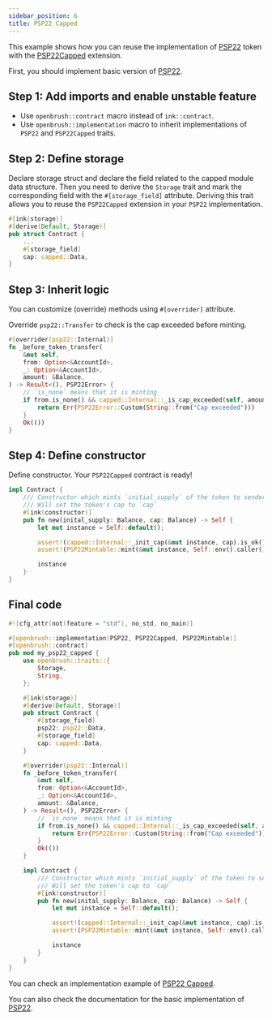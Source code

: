 ```yaml
---
sidebar_position: 6
title: PSP22 Capped
---
```


This example shows how you can reuse the implementation of [PSP22](https://github.com/Brushfam/openbrush-contracts/tree/main/contracts/src/token/psp22) token with the [PSP22Capped](https://github.com/Brushfam/openbrush-contracts/tree/main/contracts/src/token/psp22/extensions/capped.rs) extension.

First, you should implement basic version of [PSP22](/smart-contracts/PSP22).

## Step 1: Add imports and enable unstable feature

- Use `openbrush::contract` macro instead of `ink::contract`.
- Use `openbrush::implementation` macro to inherit implementations of `PSP22` and `PSP22Capped` traits.

## Step 2: Define storage

Declare storage struct and declare the field related to the capped module data structure.
Then you need to derive the `Storage` trait and mark the corresponding field with
the `#[storage_field]` attribute. Deriving this trait allows you to reuse the
`PSP22Capped` extension in your `PSP22` implementation.

```rust
#[ink(storage)]
#[derive(Default, Storage)]
pub struct Contract {
    ...
    #[storage_field]
    cap: capped::Data,
}
```

## Step 3: Inherit logic

You can customize (override) methods using `#[overrider]` attribute.

Override `psp22::Transfer` to check is the cap exceeded before minting.

```rust 
#[overrider(psp22::Internal)]
fn _before_token_transfer(
    &mut self,
    from: Option<&AccountId>,
    _: Option<&AccountId>,
    amount: &Balance,
) -> Result<(), PSP22Error> {
    // `is_none` means that it is minting
    if from.is_none() && capped::Internal::_is_cap_exceeded(self, amount) {
        return Err(PSP22Error::Custom(String::from("Cap exceeded")))
    }
    Ok(())
}
```

## Step 4: Define constructor

Define constructor. Your `PSP22Capped` contract is ready!

```rust
impl Contract {
    /// Constructor which mints `initial_supply` of the token to sender
    /// Will set the token's cap to `cap`
    #[ink(constructor)]
    pub fn new(inital_supply: Balance, cap: Balance) -> Self {
        let mut instance = Self::default();

        assert!(capped::Internal::_init_cap(&mut instance, cap).is_ok());
        assert!(PSP22Mintable::mint(&mut instance, Self::env().caller(), inital_supply).is_ok());

        instance
    }
}
```

## Final code

```rust
#![cfg_attr(not(feature = "std"), no_std, no_main)]

#[openbrush::implementation(PSP22, PSP22Capped, PSP22Mintable)]
#[openbrush::contract]
pub mod my_psp22_capped {
    use openbrush::traits::{
        Storage,
        String,
    };

    #[ink(storage)]
    #[derive(Default, Storage)]
    pub struct Contract {
        #[storage_field]
        psp22: psp22::Data,
        #[storage_field]
        cap: capped::Data,
    }

    #[overrider(psp22::Internal)]
    fn _before_token_transfer(
        &mut self,
        from: Option<&AccountId>,
        _: Option<&AccountId>,
        amount: &Balance,
    ) -> Result<(), PSP22Error> {
        // `is_none` means that it is minting
        if from.is_none() && capped::Internal::_is_cap_exceeded(self, amount) {
            return Err(PSP22Error::Custom(String::from("Cap exceeded")))
        }
        Ok(())
    }

    impl Contract {
        /// Constructor which mints `initial_supply` of the token to sender
        /// Will set the token's cap to `cap`
        #[ink(constructor)]
        pub fn new(inital_supply: Balance, cap: Balance) -> Self {
            let mut instance = Self::default();

            assert!(capped::Internal::_init_cap(&mut instance, cap).is_ok());
            assert!(PSP22Mintable::mint(&mut instance, Self::env().caller(), inital_supply).is_ok());

            instance
        }
    }
}
```

You can check an implementation example of [PSP22 Capped](https://github.com/Brushfam/openbrush-contracts/tree/main/examples/psp22_extensions/capped).

You can also check the documentation for the basic implementation of [PSP22](/smart-contracts/PSP22).
